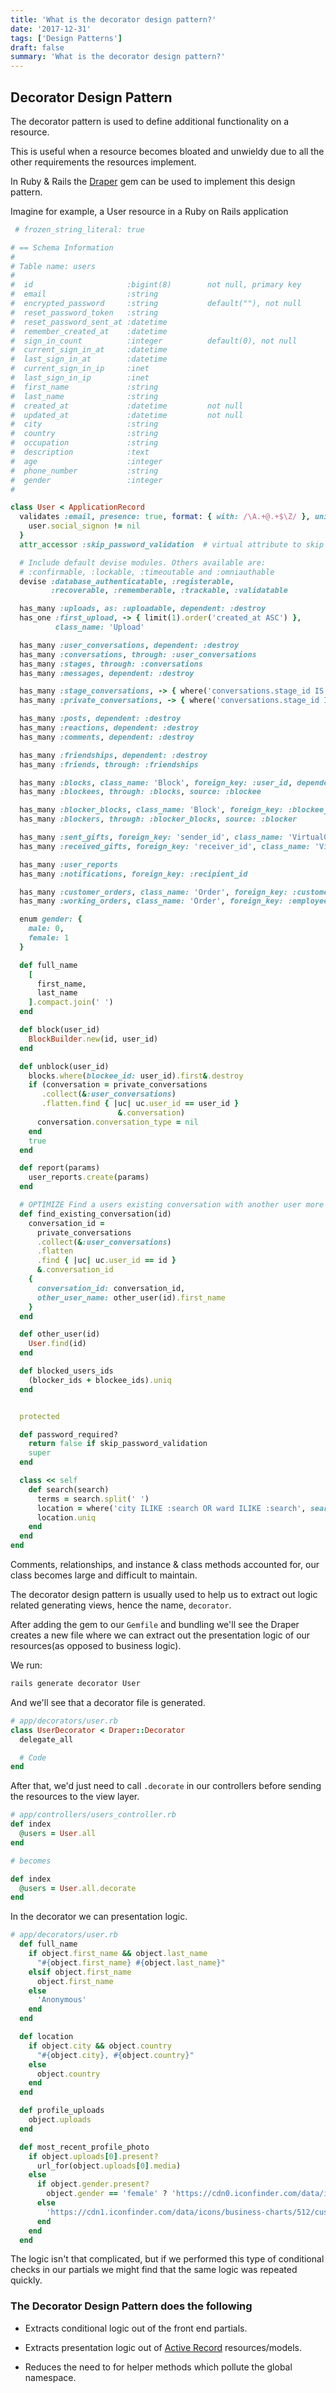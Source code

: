```yaml
---
title: 'What is the decorator design pattern?'
date: '2017-12-31'
tags: ['Design Patterns']
draft: false
summary: 'What is the decorator design pattern?'
---
```


## Decorator Design Pattern

The decorator pattern is used to define additional functionality on a resource.

This is useful when a resource becomes bloated and unwieldy due to all the other requirements the resources implement.

In Ruby & Rails the [Draper](https://github.com/drapergem/draper) gem can be used to implement this design pattern.

Imagine for example, a User resource in a Ruby on Rails application

```ruby
 # frozen_string_literal: true

# == Schema Information
#
# Table name: users
#
#  id                     :bigint(8)        not null, primary key
#  email                  :string
#  encrypted_password     :string           default(""), not null
#  reset_password_token   :string
#  reset_password_sent_at :datetime
#  remember_created_at    :datetime
#  sign_in_count          :integer          default(0), not null
#  current_sign_in_at     :datetime
#  last_sign_in_at        :datetime
#  current_sign_in_ip     :inet
#  last_sign_in_ip        :inet
#  first_name             :string
#  last_name              :string
#  created_at             :datetime         not null
#  updated_at             :datetime         not null
#  city                   :string
#  country                :string
#  occupation             :string
#  description            :text
#  age                    :integer
#  phone_number           :string
#  gender                 :integer
#

class User < ApplicationRecord
  validates :email, presence: true, format: { with: /\A.+@.+$\Z/ }, uniqueness: true, unless: ->(user) {
    user.social_signon != nil
  }
  attr_accessor :skip_password_validation  # virtual attribute to skip password validation while saving

  # Include default devise modules. Others available are:
  # :confirmable, :lockable, :timeoutable and :omniauthable
  devise :database_authenticatable, :registerable,
         :recoverable, :rememberable, :trackable, :validatable

  has_many :uploads, as: :uploadable, dependent: :destroy
  has_one :first_upload, -> { limit(1).order('created_at ASC') },
          class_name: 'Upload'

  has_many :user_conversations, dependent: :destroy
  has_many :conversations, through: :user_conversations
  has_many :stages, through: :conversations
  has_many :messages, dependent: :destroy

  has_many :stage_conversations, -> { where('conversations.stage_id IS NOT NULL') }, through: :user_conversations, source: :conversation
  has_many :private_conversations, -> { where('conversations.stage_id IS NULL') }, through: :user_conversations, source: :conversation

  has_many :posts, dependent: :destroy
  has_many :reactions, dependent: :destroy
  has_many :comments, dependent: :destroy

  has_many :friendships, dependent: :destroy
  has_many :friends, through: :friendships

  has_many :blocks, class_name: 'Block', foreign_key: :user_id, dependent: :destroy
  has_many :blockees, through: :blocks, source: :blockee

  has_many :blocker_blocks, class_name: 'Block', foreign_key: :blockee_id, dependent: :destroy
  has_many :blockers, through: :blocker_blocks, source: :blocker

  has_many :sent_gifts, foreign_key: 'sender_id', class_name: 'VirtualGift'
  has_many :received_gifts, foreign_key: 'receiver_id', class_name: 'VirtualGift'

  has_many :user_reports
  has_many :notifications, foreign_key: :recipient_id

  has_many :customer_orders, class_name: 'Order', foreign_key: :customer_id, dependent: :destroy
  has_many :working_orders, class_name: 'Order', foreign_key: :employee_id, dependent: :destroy

  enum gender: {
    male: 0,
    female: 1
  }

  def full_name
    [
      first_name,
      last_name
    ].compact.join(' ')
  end

  def block(user_id)
    BlockBuilder.new(id, user_id)
  end

  def unblock(user_id)
    blocks.where(blockee_id: user_id).first&.destroy
    if (conversation = private_conversations
       .collect(&:user_conversations)
       .flatten.find { |uc| uc.user_id == user_id }
                        &.conversation)
      conversation.conversation_type = nil
    end
    true
  end

  def report(params)
    user_reports.create(params)
  end

  # OPTIMIZE Find a users existing conversation with another user more efficiently
  def find_existing_conversation(id)
    conversation_id =
      private_conversations
      .collect(&:user_conversations)
      .flatten
      .find { |uc| uc.user_id == id }
      &.conversation_id
    {
      conversation_id: conversation_id,
      other_user_name: other_user(id).first_name
    }
  end

  def other_user(id)
    User.find(id)
  end

  def blocked_users_ids
    (blocker_ids + blockee_ids).uniq
  end


  protected

  def password_required?
    return false if skip_password_validation
    super
  end

  class << self
    def search(search)
      terms = search.split(' ')
      location = where('city ILIKE :search OR ward ILIKE :search', search: "%#{terms[0]}%")
      location.uniq
    end
  end
end

```

Comments, relationships, and instance & class methods accounted for, our class becomes large and difficult to maintain.

The decorator design pattern is usually used to help us to extract out logic related generating views, hence the name, `decorator`.

After adding the gem to our `Gemfile` and bundling we'll see the Draper creates a new file where we can extract out the presentation logic of our resources(as opposed to business logic).

We run:

```bash
rails generate decorator User
```

And we'll see that a decorator file is generated.

```ruby
# app/decorators/user.rb
class UserDecorator < Draper::Decorator
  delegate_all

  # Code
end
```

After that, we'd just need to call `.decorate` in our controllers before sending the resources to the view layer.

```ruby
# app/controllers/users_controller.rb
def index
  @users = User.all
end

# becomes

def index
  @users = User.all.decorate
end
```

In the decorator we can presentation logic.

```ruby
# app/decorators/user.rb
  def full_name
    if object.first_name && object.last_name
      "#{object.first_name} #{object.last_name}"
    elsif object.first_name
      object.first_name
    else
      'Anonymous'
    end
  end

  def location
    if object.city && object.country
      "#{object.city}, #{object.country}"
    else
      object.country
    end
  end

  def profile_uploads
    object.uploads
  end

  def most_recent_profile_photo
    if object.uploads[0].present?
      url_for(object.uploads[0].media)
    else
      if object.gender.present?
        object.gender == 'female' ? 'https://cdn0.iconfinder.com/data/icons/social-messaging-ui-color-shapes/128/user-female-circle-pink-512.png' : 'https://cdn1.iconfinder.com/data/icons/business-charts/512/customer-512.png'
      else
        'https://cdn1.iconfinder.com/data/icons/business-charts/512/customer-512.png'
      end
    end
  end
```

The logic isn't that complicated, but if we performed this type of conditional checks in our partials we might find that the same logic was repeated quickly.

### The Decorator Design Pattern does the following

- Extracts conditional logic out of the front end partials.

- Extracts presentation logic out of [Active Record](https://guides.rubyonrails.org/active_record_basics.html) resources/models.

- Reduces the need to for helper methods which pollute the global namespace.
